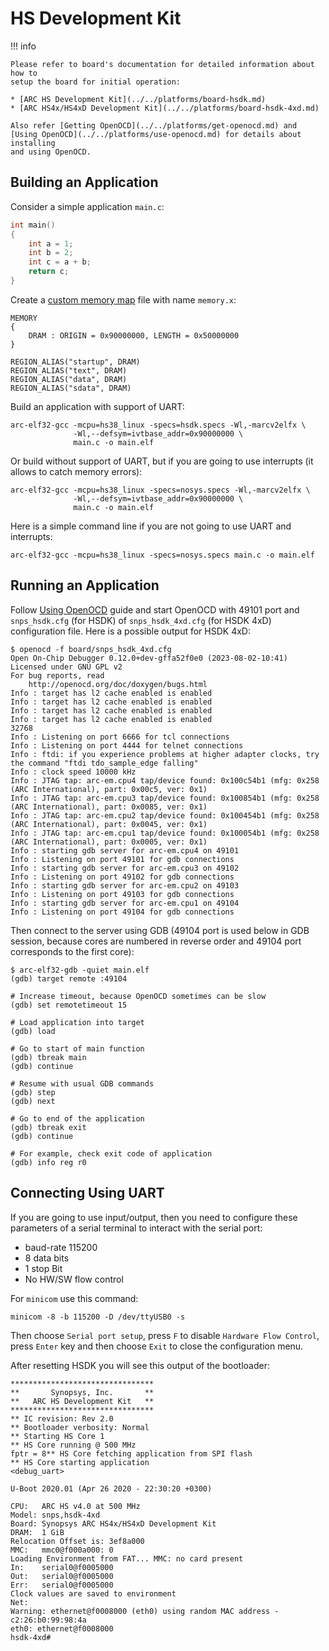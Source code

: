 # HS Development Kit

!!! info

    Please refer to board's documentation for detailed information about how to
    setup the board for initial operation:

    * [ARC HS Development Kit](../../platforms/board-hsdk.md)
    * [ARC HS4x/HS4xD Development Kit](../../platforms/board-hsdk-4xd.md)

    Also refer [Getting OpenOCD](../../platforms/get-openocd.md) and 
    [Using OpenOCD](../../platforms/use-openocd.md) for details about installing
    and using OpenOCD.

## Building an Application

Consider a simple application `main.c`:

```c
int main()
{
    int a = 1;
    int b = 2;
    int c = a + b;
    return c;
}
```

Create a [custom memory map](./memory.md) file with name `memory.x`:

```text
MEMORY
{
    DRAM : ORIGIN = 0x90000000, LENGTH = 0x50000000
}

REGION_ALIAS("startup", DRAM)
REGION_ALIAS("text", DRAM)
REGION_ALIAS("data", DRAM)
REGION_ALIAS("sdata", DRAM)
```

Build an application with support of UART:

```shell
arc-elf32-gcc -mcpu=hs38_linux -specs=hsdk.specs -Wl,-marcv2elfx \
              -Wl,--defsym=ivtbase_addr=0x90000000 \
              main.c -o main.elf
```

Or build without support of UART, but if you are going to use interrupts (it allows
to catch memory errors):

```shell
arc-elf32-gcc -mcpu=hs38_linux -specs=nosys.specs -Wl,-marcv2elfx \
              -Wl,--defsym=ivtbase_addr=0x90000000 \
              main.c -o main.elf
```

Here is a simple command line if you are not going to use UART and interrupts:

```shell
arc-elf32-gcc -mcpu=hs38_linux -specs=nosys.specs main.c -o main.elf
```

## Running an Application

Follow [Using OpenOCD](../../platforms/use-openocd.md) guide and start OpenOCD
with 49101 port and `snps_hsdk.cfg` (for HSDK) of `snps_hsdk_4xd.cfg`
(for HSDK 4xD) configuration file. Here is a possible output for HSDK 4xD:

```text
$ openocd -f board/snps_hsdk_4xd.cfg
Open On-Chip Debugger 0.12.0+dev-gffa52f0e0 (2023-08-02-10:41)
Licensed under GNU GPL v2
For bug reports, read
    http://openocd.org/doc/doxygen/bugs.html
Info : target has l2 cache enabled is enabled
Info : target has l2 cache enabled is enabled
Info : target has l2 cache enabled is enabled
Info : target has l2 cache enabled is enabled
32768
Info : Listening on port 6666 for tcl connections
Info : Listening on port 4444 for telnet connections
Info : ftdi: if you experience problems at higher adapter clocks, try the command "ftdi tdo_sample_edge falling"
Info : clock speed 10000 kHz
Info : JTAG tap: arc-em.cpu4 tap/device found: 0x100c54b1 (mfg: 0x258 (ARC International), part: 0x00c5, ver: 0x1)
Info : JTAG tap: arc-em.cpu3 tap/device found: 0x100854b1 (mfg: 0x258 (ARC International), part: 0x0085, ver: 0x1)
Info : JTAG tap: arc-em.cpu2 tap/device found: 0x100454b1 (mfg: 0x258 (ARC International), part: 0x0045, ver: 0x1)
Info : JTAG tap: arc-em.cpu1 tap/device found: 0x100054b1 (mfg: 0x258 (ARC International), part: 0x0005, ver: 0x1)
Info : starting gdb server for arc-em.cpu4 on 49101
Info : Listening on port 49101 for gdb connections
Info : starting gdb server for arc-em.cpu3 on 49102
Info : Listening on port 49102 for gdb connections
Info : starting gdb server for arc-em.cpu2 on 49103
Info : Listening on port 49103 for gdb connections
Info : starting gdb server for arc-em.cpu1 on 49104
Info : Listening on port 49104 for gdb connections
```

Then connect to the server using GDB (49104 port is used below in
GDB session, because cores are numbered in reverse order and 49104 port
corresponds to the first core):

```text
$ arc-elf32-gdb -quiet main.elf
(gdb) target remote :49104

# Increase timeout, because OpenOCD sometimes can be slow
(gdb) set remotetimeout 15

# Load application into target
(gdb) load

# Go to start of main function
(gdb) tbreak main
(gdb) continue

# Resume with usual GDB commands
(gdb) step
(gdb) next

# Go to end of the application
(gdb) tbreak exit
(gdb) continue

# For example, check exit code of application
(gdb) info reg r0
```

## Connecting Using UART

If you are going to use input/output, then you need to configure these
parameters of a serial terminal to interact with the serial port:

* baud-rate 115200
* 8 data bits
* 1 stop Bit
* No HW/SW flow control

For `minicom` use this command:

```shell
minicom -8 -b 115200 -D /dev/ttyUSB0 -s
```

Then choose `Serial port setup`, press `F` to disable `Hardware Flow Control`, press `Enter` key
and then choose `Exit` to close the configuration menu.

After resetting HSDK you will see this output of the bootloader:

```text
********************************
**       Synopsys, Inc.       **
**   ARC HS Development Kit   **
********************************
** IC revision: Rev 2.0
** Bootloader verbosity: Normal
** Starting HS Core 1
** HS Core running @ 500 MHz
fptr = 8** HS Core fetching application from SPI flash
** HS Core starting application
<debug_uart> 

U-Boot 2020.01 (Apr 26 2020 - 22:30:20 +0300)

CPU:   ARC HS v4.0 at 500 MHz
Model: snps,hsdk-4xd
Board: Synopsys ARC HS4x/HS4xD Development Kit
DRAM:  1 GiB
Relocation Offset is: 3ef8a000
MMC:   mmc0@f000a000: 0
Loading Environment from FAT... MMC: no card present
In:    serial0@f0005000
Out:   serial0@f0005000
Err:   serial0@f0005000
Clock values are saved to environment
Net:   
Warning: ethernet@f0008000 (eth0) using random MAC address - c2:26:b0:99:98:4a
eth0: ethernet@f0008000
hsdk-4xd# 
```
